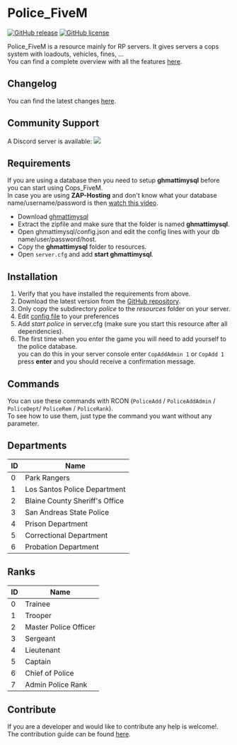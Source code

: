 # Police_FiveM
[![GitHub release](https://img.shields.io/github/release/FiveM-Scripts/Cops_FiveM.svg)](https://github.com/FiveM-Scripts/Cops_FiveM/releases/latest) [![GitHub license](https://img.shields.io/github/license/FiveM-Scripts/Cops_FiveM.svg)](https://github.com/FiveM-Scripts/Cops_FiveM/blob/master/LICENSE)

Police_FiveM is a resource mainly for RP servers. It gives servers a cops system with loadouts, vehicles, fines, ...    
You can find a complete overview with all the features [here](docs/features.md).

## Changelog
You can find the latest changes [here](CHANGELOG.md).

## Community Support
A Discord server is available: [![](https://discordapp.com/api/guilds/361144123681538060/widget.png)](https://discord.gg/qnAqCEd)

## Requirements
If you are using a database then you need to setup **ghmattimysql** before you can start using Cops_FiveM.  
In case you are using **ZAP-Hosting** and don't know what your database name/username/password is then [watch this video](https://www.youtube.com/watch?v=4UcC9zNZkFc).

- Download [ghmattimysql](https://github.com/GHMatti/ghmattimysql/releases/download/1.3.2/ghmattimysql.zip)
- Extract the zipfile and make sure that the folder is named **ghmattimysql**.
- Open ghmattimysql/config.json and edit the config lines with your db name/user/password/host.
- Copy the **ghmattimysql** folder to resources.
- Open `server.cfg` and add **start ghmattimysql**.

## Installation
1. Verify that you have installed the requirements from above.
2. Download the latest version from the [GitHub repository](https://github.com/FiveM-Scripts/Cops_FiveM/releases/latest).    
3. Only copy the subdirectory *police* to the *resources* folder on your server.    
4. Edit [config file](https://github.com/FiveM-Scripts/Cops_FiveM/blob/master/police/config/config.lua) to your preferences    
5. Add *start police* in server.cfg (make sure you start this resource after all dependencies).
6. The first time when you enter the game you will need to add yourself to the police database.    
you can do this in your server console enter `CopAddAdmin 1` or `CopAdd 1` press **enter** and you should receive a confirmation message.

## Commands
You can use these commands with RCON (`PoliceAdd` / `PoliceAddAdmin` / `PoliceDept`/ `PoliceRem` / `PoliceRank`).    
To see how to use them, just type the command you want without any parameter.

## Departments
| ID | Name |
| -- | ---- |
| 0  | Park Rangers |
| 1  | Los Santos Police Department|
| 2  | Blaine County Sheriff's Office |
| 3  | San Andreas State Police |
| 4  | Prison Department |
| 5  | Correctional Department |
| 6  | Probation Department |

## Ranks
| ID | Name |
| -- | ---- |
| 0  | Trainee|
| 1  | Trooper|
| 2  | Master Police Officer|
| 3  | Sergeant|
| 4  | Lieutenant|
| 5  | Captain|
| 6  | Chief of Police|
| 7  | Admin Police Rank|

## Contribute
If you are a developer and would like to contribute any help is welcome!.   
The contribution guide can be found [here](https://github.com/Kyominii/Cops_FiveM/blob/master/CONTRIBUTING.md).
